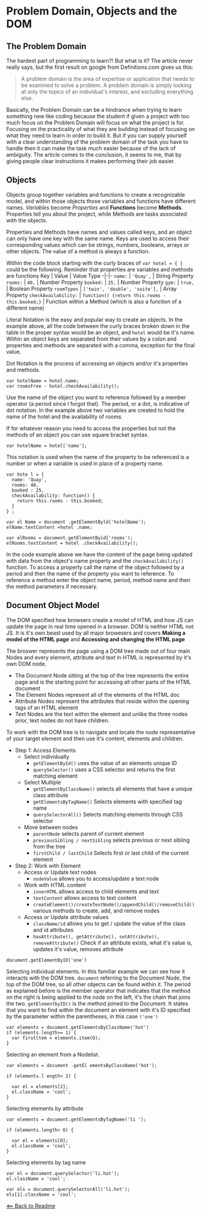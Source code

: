 # Problem Domain, Objects and the DOM

## The Problem Domain

The hardest part of programming to learn?! But what is it? The article never really says, but the first result on google from Definitions.com gives us this:
>A problem domain is the area of expertise or application that needs to be examined to solve a problem. A problem domain is simply looking at only the topics of an individual's interest, and excluding everything else.

Basically, the Problem Domain can be a hindrance when trying to learn something new like coding because the student if given a project with too much focus on the Problem Domain will focus on what the project is for. Focusing on the practicality of what they are building instead of focusing on what they need to learn in order *to* build it. But if you can supply yourself with a clear understanding of the problem domain of the task you have to handle then it can make the task much easier because of the lack of ambiguity. The article comes to the conclusion, it seems to me, that by giving people clear instructions it makes performing their job easier.

## Objects

Objects group together variables and functions to create a recognizable model, and within those objects those variables and functions have different names. *Variables* become *Properties* and **Functions** become **Methods**. Properties tell you about the project, while Methods are tasks associated with the objects.

Properties and Methods have names and values called keys, and an object can only have one key with the same name. Keys are used to access their corresponding values which can be strings, numbers, booleans, arrays or other objects. The value of a method is always a function.

Within the code block starting with the curly braces of `var hotel = { }` could be the following. Reminder that properties are variables and methods are functions
Key | Value | Value Type
-|-|-
`name:` | `'Quay',` | String Property
`rooms:` | `40,` | Number Property
`booked:` | `25,` | Number Property
`gym:` | `true,` | Boolean Property
`roomTypes` | `['twin', 'double', 'suite'],` | Array Property
`checkAvailability:` | `function() {return this.rooms - this.booked;}` | Function within a Method (which is also a function of a different name)

Literal Notation is the easy and popular way to create an objects. In the example above, all the code between the curly braces broken down in the table in the proper syntax would be an object, and `hotel` would be it's name. Within an object keys are separated from their values by a colon and properties and methods are separated with a comma, exception for the final value.

Dot Notation is the process of accessing an objects and/or it's properties and methods.

```JS
var hotelName = hotel.name;
var roomsFree - hotel.checkAvailability();
```

Use the name of the object you want to reference followed by a member operator (a period since I forgot that). The period, or a dot, is indicative of dot notation. In the example above two variables are created to hold the name of the hotel and the availability of rooms.

If for whatever reason you need to access the properties but not the methods of an object you can use square bracket syntax.

```JS
var hotelName = hotel['name'];
```

This notation is used when the name of the property to be referenced is a number or when a variable is used in place of a property name.

```JS
var hote l = {
  name: 'Quay',
  rooms: 40,
  booked : 25,
  checkAvailability: function() {
    return this.rooms - this.booked;
  }
} ; 

var el Name = document .getElementByld('hotelName');
elName.textContent =hotel .name;

var elRooms = document.getElementByid{'rooms');
elRooms.textContent = hotel .checkAvailability(); 
```

In the code example above we have the content of the page being updated with data from the object's name property and the `checkAvailability()` function.
To access a property call the name of the object followed by a period and then the name of the property you want to reference. To reference a method enter the object name, period, method name and then the method parameters if necessary.

## Document Object Model

The DOM specified how browsers create a model of HTML and how JS can update the page in real time opened in a browser. DOM is neither HTML not JS. It is it's own beast used by all major browesers and covers **Making a model of the HTML page** and **Accessing and changing the HTML page**

The broswer represents the page using a DOM tree made out of four main Nodes and every element, attribute and text in HTML is represented by it's own DOM node.

- The Document Node sitting at the top of the tree represents the entire page and is the starting point for accessing all other parts of the HTML document
- The Element Nodes represent all of the elements of the HTML doc
- Attribute Nodes represent the attributes that reside within the opening tags of an HTML element
- Text Nodes are the text within the element and unlike the three nodes prior, text nodes do not have children.

To work with the DOM tree is to navigate and locate the node representative of your target element and then use it's content, elements and children.

- Step 1: Access Elements
  - Select individually
    - `getElementById()` uses the value of an elements unique ID
    - `querySelector()` uses a CSS selector and returns the first matching element
  - Select Multiple
    - `getElementByClassName()` selects all elements that have a unique class attribute
    - `getElementsByTagName()` Selects elements with specified tag name
    - `querySelectorAll()` Selects matching elements through CSS selector
  - Move between nodes
    - `parentNode` selects parent of current element
    - `previousSibling / nextSibling` selects previous or next sibling from the tree
    - `firstChild / lastChild` Selects first or last child of the current element
- Step 2: Work with Element
  - Access or Update text nodes
    - `nodeValue` allows you to access/update a text node
  - Work with HTML content
    - `innerHTML`  allows access to child elements and text
    - `textContent` allows access to text content
    - `createElement()/createTextNode()/appendChild()/removeChild()` various methods to create, add, and remove nodes
  - Access or Update attribute values
    - `className/id` allows you to get / update the value of the class and id attributes
    - `hasAttribute(), getAttribute(), setAttribute(), removeAttribute()` Check if an attribute exists, what it's value is, updates it's value, removes attribute

```JS
document.getElementByID('one')
```

Selecting individual elements. In this familiar example we can see how it interacts with the DOM tree. `document` referring to the Document Node, the top of the DOM tree, so all other objects can be found within it. The period as explained before is the member operator that indicates that the method on the right is being applied to the node on the left, it's the chain that joins the two. `getElementbyID()` is the method joined to the Document. It states that you want to find within the document an element with it's ID specified by the parameter within the parentheses, in this case `('one')`

```JS
var elements = document.getElementsByClassName('hot')
if (elements.length>= 1) {
  var firstltem = elements.item(O);
}
```

Selecting an element from a Nodelist.

```JS
var elements = document .getEl ementsByClassName('hot');

if (elements.l ength> 2) {

  var el = elements[2];
  el.className = 'cool';
}
```

Selecting elements by attribute

```JS
var elements = document.getElementsByTagName('li ');

if (elements.length> O) {

  var el = elements[O];
  el.className = 'cool'; 
}
```

Selecting elements by tag name

```JS
var el = document.querySelector('li.hot');
el.className = 'cool';

var els = document.querySelectorAll('li.hot');
els[1].className = 'cool';
```



[<== Back to Readme](README.md)
